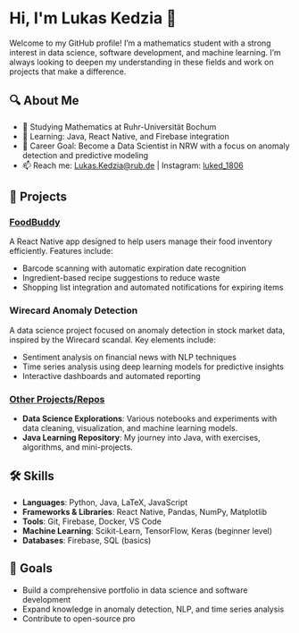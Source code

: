 # Hi, I'm Lukas Kedzia 👋

Welcome to my GitHub profile! I’m a mathematics student with a strong interest in data science, software development, and machine learning. I’m always looking to deepen my understanding in these fields and work on projects that make a difference.

## 🔍 About Me
- 🧠 Studying Mathematics at Ruhr-Universität Bochum
- 🌱 Learning: Java, React Native, and Firebase integration
- 🎯 Career Goal: Become a Data Scientist in NRW with a focus on anomaly detection and predictive modeling
- 📫 Reach me: [Lukas.Kedzia@rub.de](mailto:Lukas.Kedzia@rub.de) | Instagram: [luked_1806](https://www.instagram.com/luked_1806/)

## 🚀 Projects

### [FoodBuddy](https://github.com/your-foodbuddy-repo-link)
A React Native app designed to help users manage their food inventory efficiently. Features include:
- Barcode scanning with automatic expiration date recognition
- Ingredient-based recipe suggestions to reduce waste
- Shopping list integration and automated notifications for expiring items

### Wirecard Anomaly Detection
A data science project focused on anomaly detection in stock market data, inspired by the Wirecard scandal. Key elements include:
- Sentiment analysis on financial news with NLP techniques
- Time series analysis using deep learning models for predictive insights
- Interactive dashboards and automated reporting

### [Other Projects/Repos](https://github.com/your-other-repos-link)
- **Data Science Explorations**: Various notebooks and experiments with data cleaning, visualization, and machine learning models.
- **Java Learning Repository**: My journey into Java, with exercises, algorithms, and mini-projects.

## 🛠️ Skills
- **Languages**: Python, Java, LaTeX, JavaScript
- **Frameworks & Libraries**: React Native, Pandas, NumPy, Matplotlib
- **Tools**: Git, Firebase, Docker, VS Code
- **Machine Learning**: Scikit-Learn, TensorFlow, Keras (beginner level)
- **Databases**: Firebase, SQL (basics)

## 🌟 Goals
- Build a comprehensive portfolio in data science and software development
- Expand knowledge in anomaly detection, NLP, and time series analysis
- Contribute to open-source pro


<!---
Lukaskedzia/Lukaskedzia is a ✨ special ✨ repository because its `README.md` (this file) appears on your GitHub profile.
You can click the Preview link to take a look at your changes.
--->
